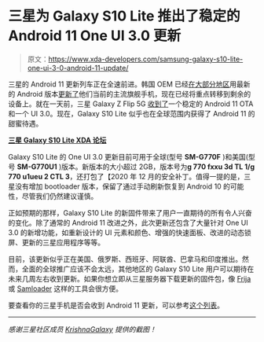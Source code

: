 # 三星为 Galaxy S10 Lite 推出了稳定的 Android 11 One UI 3.0 更新

> 原文：<https://www.xda-developers.com/samsung-galaxy-s10-lite-one-ui-3-0-android-11-update/>

三星的 Android 11 更新列车正在全速前进。韩国 OEM 已经[在大部分地区](https://www.xda-developers.com/samsung-galaxy-s20-stable-one-ui-3-android-11/)用最新的 Android 版本[更新了](https://www.xda-developers.com/samsung-galaxy-note-20-ultra-one-ui-3-0-update-rollout-begins-us/)他们当前的主流旗舰手机，现在已经将重点转移到剩余的设备上。就在一天前，三星 Galaxy Z Flip 5G [收到了](https://www.xda-developers.com/samsung-galaxy-z-flip-5g-one-ui-3-0-android-11/)一个稳定的 Android 11 OTA 和一个 UI 3.0。现在，Galaxy S10 Lite 似乎也在全球范围内获得了 Android 11 的甜蜜待遇。

**[三星 Galaxy S10 Lite XDA 论坛](https://forum.xda-developers.com/c/samsung-galaxy-s10-lite.9823/)**

Galaxy S10 Lite 的 One UI 3.0 更新目前可用于全球(型号 **SM-G770F** )和美国(型号 **SM-G770U1** )版本。新版本的大小超过 2GB，版本号为**g 770 fxxu 3d TL 1/g 770 u1ueu 2 CTL 3**，还打包了【2020 年 12 月的安全补丁。值得一提的是，三星没有增加 bootloader 版本，保留了通过手动刷新恢复到 Android 10 的可能性，尽管我们仍然建议谨慎。

正如预期的那样，Galaxy S10 Lite 的新固件带来了用户一直期待的所有令人兴奋的变化。除了通常的 Android 11 改进之外，此次更新还包含了大量针对 One‌ UI 3.0 的新增功能，如重新设计的 UI 元素和颜色、增强的快速面板、改进的动态锁屏、更新的三星应用程序等等。

目前，该更新似乎正在美国、俄罗斯、西班牙、阿联酋、巴拿马和印度推出。然而，全面的全球推广应该不会太远，其他地区的 Galaxy S10 Lite 用户可以期待在未来几周左右收到更新。如果你想立即从三星服务器下载更新的固件包，像 [Frija](https://forum.xda-developers.com/t/tool-frija-samsung-firmware-downloader-checker.3910594/) 或 [Samloader](https://www.xda-developers.com/samloader-download-updates-samsung-galaxy/) 这样的工具会很方便。

要查看你的三星手机是否会收到 Android 11 更新，可以参考[这个列表](https://www.xda-developers.com/samsung-galaxy-phone-one-ui-3-0-android-11-update-timeline/)。

* * *

*感谢三星社区成员 [KrishnaGalaxy](https://r2.community.samsung.com/t5/user/viewprofilepage/user-id/9883887) 提供的截图！*